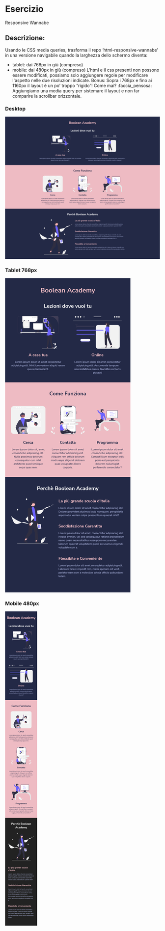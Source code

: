 # Esercizio
Responsive Wannabe

## Descrizione:
Usando le CSS media queries, trasforma il repo ‘html-responsive-wannabe’ in una versione navigabile quando la larghezza dello schermo diventa:
- tablet: dai 768px in giù (compreso)
- mobile: dai 480px in giù (compreso)
L'html e il css presenti non possono essere modificati, possiamo solo aggiungere regole per modificare l'aspetto nelle due risoluzioni indicate.
Bonus:
Sopra i 768px e fino ai 1160px il layout è un po’ troppo “rigido”! Come mai? :faccia_pensosa:
Aggiungiamo una media query per sistemare il layout e non far comparire la scrollbar orizzontale.

### Desktop
![Alt-text](./img/screen/desktop.png 'Boolean Academy Desktop version')

### Tablet 768px
![Alt-text](./img/screen/Tablet-768.png 'Boolean Academy Tablet 768px version')

### Mobile 480px
![Alt-text](./img/screen/Mobile-480.png 'Boolean Academy Mobile 480px  version')